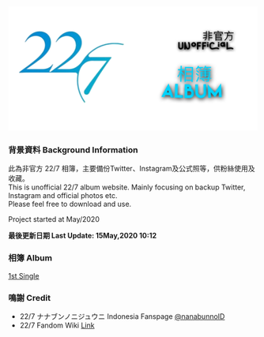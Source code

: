 ![227Main](Img/227Main.png)
### 背景資料 Background Information
此為非官方 22/7 相簿，主要備份Twitter、Instagram及公式照等，供粉絲使用及收藏。<br>
This is unofficial 22/7 album website. Mainly focusing on backup Twitter, Instagram and official photos etc.<br>
Please feel free to download and use.

Project started at May/2020<br>

**最後更新日期 Last Update: 15May,2020 10:12**
### 相簿 Album
[1st Single](Markdown/1st%20Single.html)


### 鳴謝 Credit
- 22/7 ナナブンノニジュウニ Indonesia Fanspage [@nanabunnoID](https://www.facebook.com/pg/nanabunnoID/)
- 22/7 Fandom Wiki [Link](https://nanabunnonijyuuni.fandom.com/wiki/22/7_Wiki)
